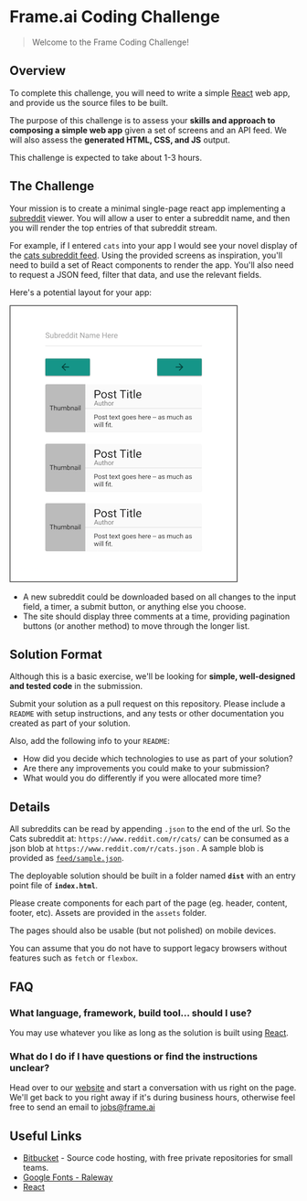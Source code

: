 # Frame.ai Coding Challenge

> Welcome to the Frame Coding Challenge!


## Overview

To complete this challenge, you will need to write a simple [React](https://facebook.github.io/react/) web app, and provide us the source files to be built.

The purpose of this challenge is to assess your **skills and approach to composing a simple web app** given a set of screens and an API feed.  We will also assess the **generated HTML, CSS, and JS** output.

This challenge is expected to take about 1-3 hours.


## The Challenge

Your mission is to create a minimal single-page react app implementing a [subreddit](https://en.oxforddictionaries.com/definition/subreddit) viewer. You will allow a user to enter a subreddit name, and then you will render the top entries of that subreddit stream.

For example, if I entered `cats` into your app I would see your novel display of the [cats subreddit feed](https://www.reddit.com/r/cats/). Using the provided screens as inspiration, you'll need to build a set of React components to render the app.  You'll also need to request a JSON feed, filter that data, and use the relevant fields.

Here's a potential layout for your app:

![Wireframe](screens/wireframe.png)

- A new subreddit could be downloaded based on all changes to the input field, a timer, a submit button, or anything else you choose.
- The site should display three comments at a time, providing pagination buttons (or another method) to move through the longer list.

## Solution Format

Although this is a basic exercise, we'll be looking for **simple, well-designed and tested code** in the submission.

Submit your solution as a pull request on this repository.  Please include a `README` with setup instructions, and any tests or other documentation you created as part of your solution.

Also, add the following info to your `README`:

* How did you decide which technologies to use as part of your solution?
* Are there any improvements you could make to your submission?
* What would you do differently if you were allocated more time?

## Details

All subreddits can be read by appending `.json` to the end of the url. So the Cats subreddit at: `https://www.reddit.com/r/cats/` can be consumed as a json blob at `https://www.reddit.com/r/cats.json` .  A sample blob is provided as [`feed/sample.json`](feed/sample.json).

The deployable solution should be built in a folder named **`dist`** with an entry point file of **`index.html`**.

Please create components for each part of the page (eg. header, content, footer, etc).
Assets are provided in the `assets` folder.

The pages should also be usable (but not polished) on mobile devices.

You can assume that you do not have to support legacy browsers without features such as `fetch` or `flexbox`.


## FAQ

### What language, framework, build tool... should I use?

You may use whatever you like as long as the solution is built using [React](https://facebook.github.io/react/).

### What do I do if I have questions or find the instructions unclear?

Head over to our [website](https://frame.ai) and start a conversation with us right on the page. We'll get back to you right away if it's during business hours, otherwise feel free to send an email to jobs@frame.ai


## Useful Links

* [Bitbucket](https://bitbucket.org/) - Source code hosting, with free private repositories for small teams.
* [Google Fonts - Raleway](https://fonts.google.com/?selection.family=Raleway)
* [React](https://facebook.github.io/react/)

